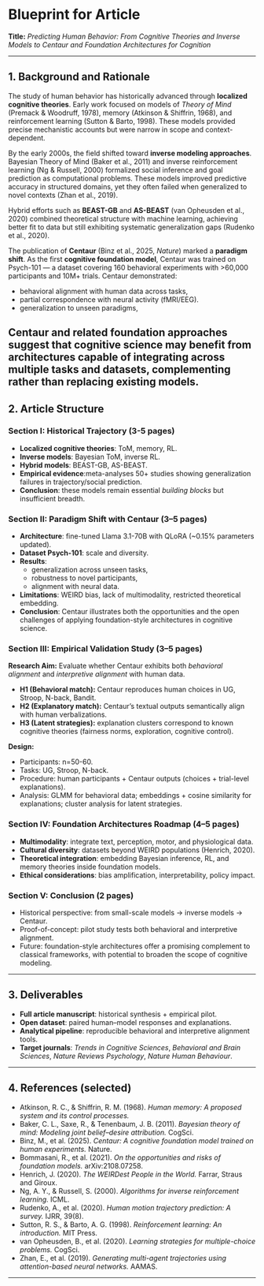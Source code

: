 # Blueprint for Article  
**Title:** *Predicting Human Behavior: From Cognitive Theories and Inverse Models to Centaur and Foundation Architectures for Cognition*  

---

## 1. Background and Rationale  

The study of human behavior has historically advanced through **localized cognitive theories**. Early work focused on models of *Theory of Mind* (Premack & Woodruff, 1978), memory (Atkinson & Shiffrin, 1968), and reinforcement learning (Sutton & Barto, 1998). These models provided precise mechanistic accounts but were narrow in scope and context-dependent.  

By the early 2000s, the field shifted toward **inverse modeling approaches**. Bayesian Theory of Mind (Baker et al., 2011) and inverse reinforcement learning (Ng & Russell, 2000) formalized social inference and goal prediction as computational problems. These models improved predictive accuracy in structured domains, yet they often failed when generalized to novel contexts (Zhan et al., 2019).  

Hybrid efforts such as **BEAST-GB** and **AS-BEAST** (van Opheusden et al., 2020) combined theoretical structure with machine learning, achieving better fit to data but still exhibiting systematic generalization gaps (Rudenko et al., 2020).  

The publication of **Centaur** (Binz et al., 2025, *Nature*) marked a **paradigm shift**. As the first **cognitive foundation model**, Centaur was trained on Psych-101 — a dataset covering 160 behavioral experiments with >60,000 participants and 10M+ trials. Centaur demonstrated:  
- behavioral alignment with human data across tasks,
- partial correspondence with neural activity (fMRI/EEG).  
- generalization to unseen paradigms,  

Centaur and related foundation approaches suggest that cognitive science may benefit from **architectures capable of integrating across multiple tasks and datasets**, complementing rather than replacing existing models.  
---

## 2. Article Structure  

### Section I: Historical Trajectory (3-5 pages)  
- **Localized cognitive theories**: ToM, memory, RL.  
- **Inverse models**: Bayesian ToM, inverse RL.  
- **Hybrid models**: BEAST-GB, AS-BEAST.  
- **Empirical evidence**:meta-analyses 50+ studies showing generalization failures in trajectory/social prediction.  
- **Conclusion**: these models remain essential *building blocks* but insufficient breadth.  

### Section II: Paradigm Shift with Centaur (3–5 pages)  
- **Architecture**: fine-tuned Llama 3.1-70B with QLoRA (~0.15% parameters updated).  
- **Dataset Psych-101**: scale and diversity.  
- **Results**:  
  - generalization across unseen tasks,  
  - robustness to novel participants,  
  - alignment with neural data.  
- **Limitations**: WEIRD bias, lack of multimodality, restricted theoretical embedding.  
- **Conclusion**: Centaur illustrates both the opportunities and the open challenges of applying foundation-style architectures in cognitive science.  

### Section III: Empirical Validation Study (3–5 pages)  
**Research Aim:** Evaluate whether Centaur exhibits both *behavioral alignment* and *interpretive alignment* with human data.  

- **H1 (Behavioral match):** Centaur reproduces human choices in UG, Stroop, N-back, Bandit.  
- **H2 (Explanatory match):** Centaur’s textual outputs semantically align with human verbalizations.  
- **H3 (Latent strategies):** explanation clusters correspond to known cognitive theories (fairness norms, exploration, cognitive control).  

**Design:**  
- Participants: n=50-60.  
- Tasks: UG, Stroop, N-back.  
- Procedure: human participants + Centaur outputs (choices + trial-level explanations).  
- Analysis: GLMM for behavioral data; embeddings + cosine similarity for explanations; cluster analysis for latent strategies.  

### Section IV: Foundation Architectures Roadmap (4–5 pages)  
- **Multimodality**: integrate text, perception, motor, and physiological data.  
- **Cultural diversity**: datasets beyond WEIRD populations (Henrich, 2020).  
- **Theoretical integration**: embedding Bayesian inference, RL, and memory theories inside foundation models.  
- **Ethical considerations**: bias amplification, interpretability, policy impact.  

### Section V: Conclusion (2 pages)  
- Historical perspective: from small-scale models → inverse models → Centaur. 
- Proof-of-concept: pilot study tests both behavioral and interpretive alignment.  
- Future: foundation-style architectures offer a promising complement to classical frameworks, with potential to broaden the scope of cognitive modeling.  

---

## 3. Deliverables  

- **Full article manuscript**: historical synthesis + empirical pilot.
- **Open dataset**: paired human–model responses and explanations. 
- **Analytical pipeline**: reproducible behavioral and interpretive alignment tools. 
- **Target journals**: *Trends in Cognitive Sciences*, *Behavioral and Brain Sciences*, *Nature Reviews Psychology*, *Nature Human Behaviour*.  

---

## 4. References (selected)  

- Atkinson, R. C., & Shiffrin, R. M. (1968). *Human memory: A proposed system and its control processes.*  
- Baker, C. L., Saxe, R., & Tenenbaum, J. B. (2011). *Bayesian theory of mind: Modeling joint belief–desire attribution.* CogSci.  
- Binz, M., et al. (2025). *Centaur: A cognitive foundation model trained on human experiments.* Nature.  
- Bommasani, R., et al. (2021). *On the opportunities and risks of foundation models.* arXiv:2108.07258.  
- Henrich, J. (2020). *The WEIRDest People in the World.* Farrar, Straus and Giroux.  
- Ng, A. Y., & Russell, S. (2000). *Algorithms for inverse reinforcement learning.* ICML.  
- Rudenko, A., et al. (2020). *Human motion trajectory prediction: A survey.* IJRR, 39(8).  
- Sutton, R. S., & Barto, A. G. (1998). *Reinforcement learning: An introduction.* MIT Press.  
- van Opheusden, B., et al. (2020). *Learning strategies for multiple-choice problems.* CogSci.  
- Zhan, E., et al. (2019). *Generating multi-agent trajectories using attention-based neural networks.* AAMAS.  

---
